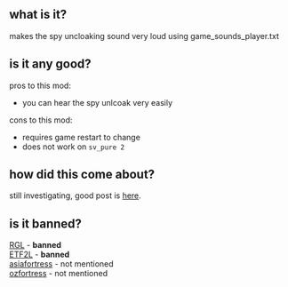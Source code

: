 <h2>what is it?</h2>

makes the spy uncloaking sound very loud using game_sounds_player.txt<br>
<h2>is it any good?</h2>

pros to this mod:<br>

* you can hear the spy unlcoak very easily

cons to this mod:<br>

* requires game restart to change
* does not work on `sv_pure 2`

<h2>how did this come about?</h2>

still investigating, good post is [here](https://www.teamfortress.tv/51593/cheating-to-hear-spies-is-painfully-easy).
<h2>is it banned?</h2>

[RGL](https://docs.google.com/document/d/1jfp2o6X4m0zdrX50kZ5YNsrvBANqxfDb-nEsRBb1wh0/view) - <b>banned</b><br>
[ETF2L](https://etf2l.org/latest-rules-configs-updates/) - <b>banned</b><br>
[asiafortress](https://asiafortress.com/index.php?/forums/topic/5900-asiafortress-cup-18-rules/) - not mentioned<br>
[ozfortress](https://ozfortress.com/rules#6-Cheating-Exploits-and-Bans) - not mentioned<br>
